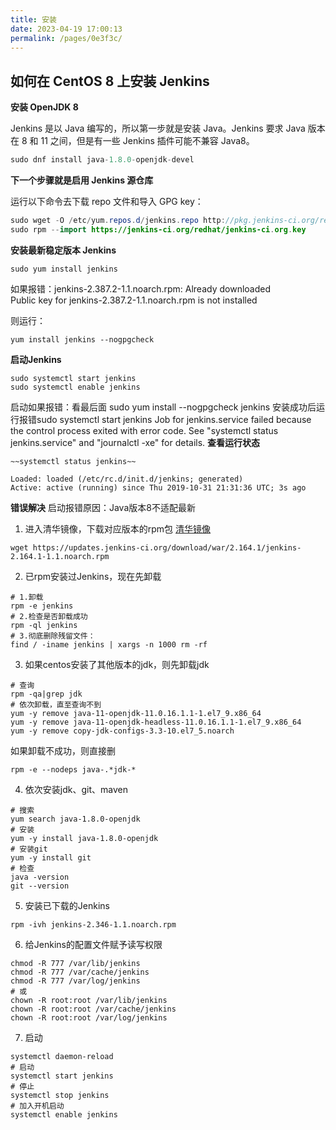 ```yaml
---
title: 安装
date: 2023-04-19 17:00:13
permalink: /pages/0e3f3c/
---
```


## 如何在 CentOS 8 上安装 Jenkins

**安装 OpenJDK 8**

Jenkins 是以 Java 编写的，所以第一步就是安装 Java。Jenkins 要求 Java 版本在 8 和 11 之间，但是有一些 Jenkins 插件可能不兼容 Java8。
``` java
sudo dnf install java-1.8.0-openjdk-devel
```

**下一个步骤就是启用 Jenkins 源仓库**

运行以下命令去下载 repo 文件和导入 GPG key：
``` java
sudo wget -O /etc/yum.repos.d/jenkins.repo http://pkg.jenkins-ci.org/redhat-stable/jenkins.repo
sudo rpm --import https://jenkins-ci.org/redhat/jenkins-ci.org.key
```

**安装最新稳定版本 Jenkins**
``` shell
sudo yum install jenkins
```
如果报错：jenkins-2.387.2-1.1.noarch.rpm: Already downloaded                                                                                                                                                                                    
Public key for jenkins-2.387.2-1.1.noarch.rpm is not installed

则运行：

``` shell
yum install jenkins --nogpgcheck
```

**启动Jenkins**
``` shell
sudo systemctl start jenkins
sudo systemctl enable jenkins
```
启动如果报错：看最后面
sudo yum install --nogpgcheck jenkins
安装成功后运行报错sudo systemctl start jenkins
Job for jenkins.service failed because the control process exited with error code.
See "systemctl status jenkins.service" and "journalctl -xe" for details.
**查看运行状态**
``` shell
~~systemctl status jenkins~~
```
``` shell
Loaded: loaded (/etc/rc.d/init.d/jenkins; generated)
Active: active (running) since Thu 2019-10-31 21:31:36 UTC; 3s ago
```

**错误解决**
启动报错原因：Java版本8不适配最新
1. 进入清华镜像，下载对应版本的rpm包
[清华镜像](https://mirrors.tuna.tsinghua.edu.cn/jenkins/redhat/)
``` shell
wget https://updates.jenkins-ci.org/download/war/2.164.1/jenkins-2.164.1-1.1.noarch.rpm
```
2. 已rpm安装过Jenkins，现在先卸载
``` shell
# 1.卸载
rpm -e jenkins
# 2.检查是否卸载成功
rpm -ql jenkins
# 3.彻底删除残留文件：
find / -iname jenkins | xargs -n 1000 rm -rf
```

3. 如果centos安装了其他版本的jdk，则先卸载jdk
``` shell
# 查询
rpm -qa|grep jdk
# 依次卸载，直至查询不到
yum -y remove java-11-openjdk-11.0.16.1.1-1.el7_9.x86_64
yum -y remove java-11-openjdk-headless-11.0.16.1.1-1.el7_9.x86_64
yum -y remove copy-jdk-configs-3.3-10.el7_5.noarch
```
如果卸载不成功，则直接删
``` shell
rpm -e --nodeps java-.*jdk-*
```
4. 依次安装jdk、git、maven
``` shell
# 搜索
yum search java-1.8.0-openjdk
# 安装
yum -y install java-1.8.0-openjdk
# 安装git
yum -y install git
# 检查
java -version
git --version
```

5. 安装已下载的Jenkins
``` shell
rpm -ivh jenkins-2.346-1.1.noarch.rpm
```

6. 给Jenkins的配置文件赋予读写权限
``` shell
chmod -R 777 /var/lib/jenkins
chmod -R 777 /var/cache/jenkins
chmod -R 777 /var/log/jenkins
# 或
chown -R root:root /var/lib/jenkins
chown -R root:root /var/cache/jenkins
chown -R root:root /var/log/jenkins
```

7. 启动
``` shell
systemctl daemon-reload
# 启动
systemctl start jenkins
# 停止
systemctl stop jenkins
# 加入开机启动
systemctl enable jenkins
```